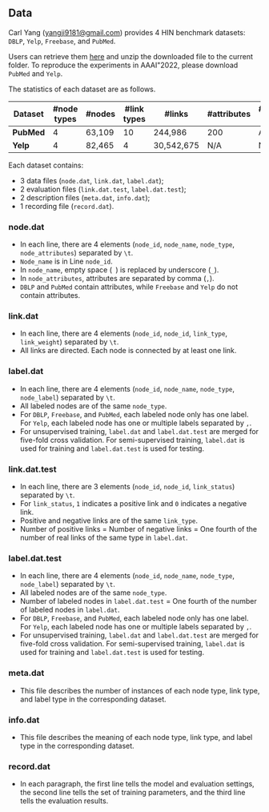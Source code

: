 ## Data

Carl Yang (yangji9181@gmail.com) provides 4 HIN benchmark datasets: ```DBLP```, ```Yelp```, ```Freebase```, and ```PubMed```.

Users can retrieve them <a href="https://drive.google.com/open?id=1Pkbl2wkwAXVRYrUWKpa1C4YQdjl_oIu2">here</a> and unzip the downloaded file to the current folder. To reproduce the experiments in AAAI"2022, please download ```PubMed``` and ```Yelp```.

The statistics of each dataset are as follows.

**Dataset** | #node types | #nodes | #link types | #links | #attributes | #attributed nodes | #label types | #labeled nodes
--- | --- | --- | --- | --- | --- | --- | --- | ---
**PubMed** | 4 | 63,109 | 10 | 244,986 | 200 | ALL | 8 | 454
**Yelp** | 4 | 82,465 | 4 | 30,542,675 | N/A | N/A | 16 | 7,417

Each dataset contains:
- 3 data files (```node.dat```, ```link.dat```, ```label.dat```);
- 2 evaluation files (```link.dat.test```, ```label.dat.test```);
- 2 description files (```meta.dat```, ```info.dat```);
- 1 recording file (```record.dat```).

### node.dat

- In each line, there are 4 elements (```node_id```, ```node_name```, ```node_type```, ```node_attributes```) separated by ```\t```.
- ```Node_name``` is in Line ```node_id```.
- In ```node_name```, empty space (``` ```) is replaced by underscore (```_```).
- In ```node_attributes```, attributes are separated by comma (```,```).
- ```DBLP``` and ```PubMed``` contain attributes, while ```Freebase``` and ```Yelp``` do not contain attributes.

### link.dat

- In each line, there are 4 elements (```node_id```, ```node_id```, ```link_type```, ```link_weight```) separated by ```\t```.
- All links are directed. Each node is connected by at least one link.

### label.dat

- In each line, there are 4 elements (```node_id```, ```node_name```, ```node_type```, ```node_label```) separated by ```\t```.
- All labeled nodes are of the same ```node_type```.
- For ```DBLP```, ```Freebase```, and ```PubMed```, each labeled node only has one label. For ```Yelp```, each labeled node has one or multiple labels separated by ```,```.
- For unsupervised training, ```label.dat``` and ```label.dat.test``` are merged for five-fold cross validation. For semi-supervised training, ```label.dat``` is used for training and ```label.dat.test``` is used for testing.

### link.dat.test

- In each line, there are 3 elements (```node_id```, ```node_id```, ```link_status```) separated by ```\t```.
- For ```link_status```, ```1``` indicates a positive link and ```0``` indicates a negative link.
- Positive and negative links are of the same ```link_type```.
- Number of positive links = Number of negative links = One fourth of the number of real links of the same type in ```label.dat```.

### label.dat.test

- In each line, there are 4 elements (```node_id```, ```node_name```, ```node_type```, ```node_label```) separated by ```\t```.
- All labeled nodes are of the same ```node_type```.
- Number of labeled nodes in ```label.dat.test``` = One fourth of the number of labeled nodes in ```label.dat```.
- For ```DBLP```, ```Freebase```, and ```PubMed```, each labeled node only has one label. For ```Yelp```, each labeled node has one or multiple labels separated by ```,```.
- For unsupervised training, ```label.dat``` and ```label.dat.test``` are merged for five-fold cross validation. For semi-supervised training, ```label.dat``` is used for training and ```label.dat.test``` is used for testing.

### meta.dat

- This file describes the number of instances of each node type, link type, and label type in the corresponding dataset.

### info.dat

- This file describes the meaning of each node type, link type, and label type in the corresponding dataset.

### record.dat

- In each paragraph, the first line tells the model and evaluation settings, the second line tells the set of training parameters, and the third line tells the evaluation results.
